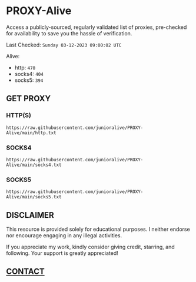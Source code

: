 # PROXY-Alive

Access a publicly-sourced, regularly validated list of proxies, pre-checked for availability to save you the hassle of verification.

Last Checked: `Sunday 03-12-2023 09:00:02 UTC`

Alive:
- http: `470`
- socks4: `404`
- socks5: `394`

## GET PROXY

### HTTP(S)

```https://raw.githubusercontent.com/junioralive/PROXY-Alive/main/http.txt```

### SOCKS4

```https://raw.githubusercontent.com/junioralive/PROXY-Alive/main/socks4.txt```

### SOCKS5

```https://raw.githubusercontent.com/junioralive/PROXY-Alive/main/socks5.txt```

## DISCLAIMER

This resource is provided solely for educational purposes. I neither endorse nor encourage engaging in any illegal activities.

If you appreciate my work, kindly consider giving credit, starring, and following. Your support is greatly appreciated! 

## [CONTACT](https://t.me/TheJuniorAlive)
